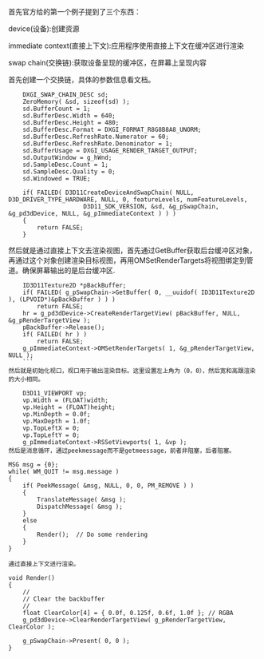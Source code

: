 
首先官方给的第一个例子提到了三个东西：

device(设备):创建资源

immediate context(直接上下文):应用程序使用直接上下文在缓冲区进行渲染

swap chain(交换链):获取设备呈现的缓冲区，在屏幕上呈现内容

首先创建一个交换链，具体的参数信息看文档。
```
    DXGI_SWAP_CHAIN_DESC sd;
    ZeroMemory( &sd, sizeof(sd) );
    sd.BufferCount = 1;
    sd.BufferDesc.Width = 640;
    sd.BufferDesc.Height = 480;
    sd.BufferDesc.Format = DXGI_FORMAT_R8G8B8A8_UNORM;
    sd.BufferDesc.RefreshRate.Numerator = 60;
    sd.BufferDesc.RefreshRate.Denominator = 1;
    sd.BufferUsage = DXGI_USAGE_RENDER_TARGET_OUTPUT;
    sd.OutputWindow = g_hWnd;
    sd.SampleDesc.Count = 1;
    sd.SampleDesc.Quality = 0;
    sd.Windowed = TRUE;
 
    if( FAILED( D3D11CreateDeviceAndSwapChain( NULL, D3D_DRIVER_TYPE_HARDWARE, NULL, 0, featureLevels, numFeatureLevels,
                     D3D11_SDK_VERSION, &sd, &g_pSwapChain, &g_pd3dDevice, NULL, &g_pImmediateContext ) ) )
    {
        return FALSE;
    }
```
然后就是通过直接上下文去渲染视图，首先通过GetBuffer获取后台缓冲区对象，再通过这个对象创建渲染目标视图，再用OMSetRenderTargets将视图绑定到管道。确保屏幕输出的是后台缓冲区.
```
    ID3D11Texture2D *pBackBuffer;
    if( FAILED( g_pSwapChain->GetBuffer( 0, __uuidof( ID3D11Texture2D ), (LPVOID*)&pBackBuffer ) ) )
        return FALSE;
    hr = g_pd3dDevice->CreateRenderTargetView( pBackBuffer, NULL, &g_pRenderTargetView );
    pBackBuffer->Release();
    if( FAILED( hr ) )
        return FALSE;
    g_pImmediateContext->OMSetRenderTargets( 1, &g_pRenderTargetView, NULL );
    ```
然后就是初始化视口，视口用于输出渲染目标。这里设置左上角为（0，0），然后宽和高跟渲染的大小相同。

    D3D11_VIEWPORT vp;
    vp.Width = (FLOAT)width;
    vp.Height = (FLOAT)height;
    vp.MinDepth = 0.0f;
    vp.MaxDepth = 1.0f;
    vp.TopLeftX = 0;
    vp.TopLeftY = 0;
    g_pImmediateContext->RSSetViewports( 1, &vp );
然后是消息循环，通过peekmessage而不是getmeessage，前者非阻塞，后者阻塞。
```
    MSG msg = {0};
    while( WM_QUIT != msg.message )
    {
        if( PeekMessage( &msg, NULL, 0, 0, PM_REMOVE ) )
        {
            TranslateMessage( &msg );
            DispatchMessage( &msg );
        }
        else
        {
            Render();  // Do some rendering
        }
    }
```
通过直接上下文进行渲染。
```
    void Render()
    {
        //
        // Clear the backbuffer
        //
        float ClearColor[4] = { 0.0f, 0.125f, 0.6f, 1.0f }; // RGBA
        g_pd3dDevice->ClearRenderTargetView( g_pRenderTargetView, ClearColor );
    
        g_pSwapChain->Present( 0, 0 );
    }
 ```
